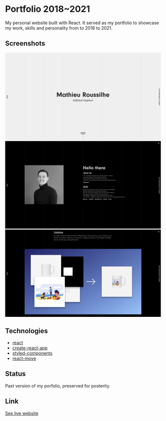 # Portfolio 2018~2021
My personal website built with React. It served as my portfolio to showcase my work, skills and personality from to 2018 to 2021.

## Screenshots
![portfolio](https://github.com/matroussilhe/assets/blob/master/images/portfolio-2018/home.png)
![portfolio](https://github.com/matroussilhe/assets/blob/master/images/portfolio-2018/about.png)
![portfolio](https://github.com/matroussilhe/assets/blob/master/images/portfolio-2018/case-study.png)

## Technologies
* [react](https://github.com/facebook/react)
* [create-react-app](https://github.com/facebook/create-react-app)
* [styled-components](https://github.com/styled-components/styled-components/tree/v2)
* [react-move](https://github.com/react-tools/react-move)

## Status
Past version of my porfolio, preserved for posterity.

## Link
[See live website](http://matroussilhe.com/)
